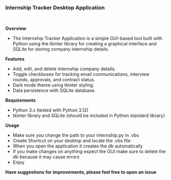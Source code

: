 ### Internship Tracker Desktop Application

<br />

**Overview**
- The Internship Tracker Application is a simple GUI-based tool built with Python using the tkinter library for creating a graphical interface and SQLite for storing company internship details.

**Features**

- Add, edit, and delete internship company details.
- Toggle checkboxes for tracking email communications, interview rounds, approvals, and contract status.
- Dark mode theme using tkinter styling.
- Data persistence with SQLite database.

**Requirements**

- Python 3.x (tested with Python 3.12)
- tkinter library and SQLite (should be included in Python standard library)

**Usage**

- Make sure you change the path to your internship.py in .vbs
- Create Shortcut on your desktop and locate the .vbs file
- When you open the application it creates the db automatically
- If you make changes on anything expect the GUI make sure to delete the db because it may cause errors
- Enjoy

**Have suggestions for improvements, please feel free to open an issue**  
